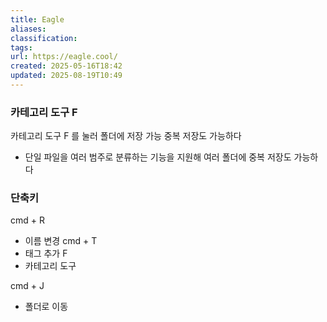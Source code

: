 ```yaml
---
title: Eagle
aliases:
classification:
tags:
url: https://eagle.cool/
created: 2025-05-16T18:42
updated: 2025-08-19T10:49
---
```


### 카테고리 도구 F

카테고리 도구 F 를 눌러 폴더에 저장 가능
중복 저장도 가능하다
- 단일 파일을 여러 범주로 분류하는 기능을 지원해 여러 폴더에 중복 저장도 가능하다

### 단축키

cmd + R
- 이름 변경
cmd + T
- 태그 추가
F
- 카테고리 도구

cmd + J
- 폴더로 이동
